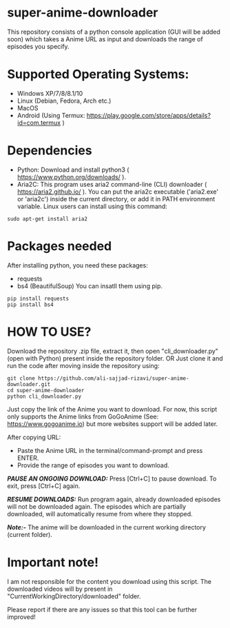 # super-anime-downloader
This repository consists of a python console application (GUI will be added soon) which takes a Anime URL as input and downloads the range of episodes you specify.

# Supported Operating Systems:
- Windows XP/7/8/8.1/10
- Linux (Debian, Fedora, Arch etc.)
- MacOS
- Android (Using Termux: https://play.google.com/store/apps/details?id=com.termux )

# Dependencies
- Python: Download and install python3 ( https://www.python.org/downloads/ ).
- Aria2C: This program uses aria2 command-line (CLI) downloader ( https://aria2.github.io/ ).
You can put the aria2c executable ('aria2.exe' or 'aria2c') inside  the current directory, or add it in PATH environment variable.
Linux users can install using this command:
```
sudo apt-get install aria2
```

# Packages needed
After installing python, you need these packages:
- requests
- bs4 (BeautifulSoup)
You can insatll them using pip.
```
pip install requests
pip install bs4
```

# HOW TO USE?

Download the repository .zip file, extract it, then open "cli_downloader.py" (open with Python) present inside the repository folder.
OR
Just clone it and run the code after moving inside the repository using:
```
git clone https://github.com/ali-sajjad-rizavi/super-anime-downloader.git
cd super-anime-downloader
python cli_downloader.py
```

Just copy the link of the Anime you want to download. For now, this script only supports
the Anime links from GoGoAnime (See: https://www.gogoanime.io) but more websites support
will be added later.

After copying URL:
- Paste the Anime URL in the terminal/command-prompt and press ENTER.
- Provide the range of episodes you want to download.

***PAUSE AN ONGOING DOWNLOAD:***
Press [Ctrl+C] to pause download. To exit, press [Ctrl+C] again.

***RESUME DOWNLOADS:***
Run program again, already downloaded episodes will not be downloaded again.
The episodes which are partially downloaded, will automatically resume from where they stopped.

***Note:-*** The anime will be downloaded in the current working directory (current folder).

# Important note!

I am not responsible for the content you download using this script.
The downloaded videos will by present in "CurrentWorkingDirectory/downloaded" folder.

Please report if there are any issues so that this tool can be further improved!
